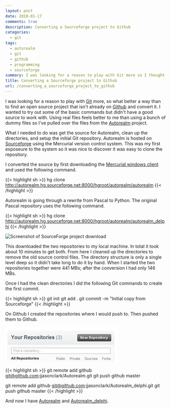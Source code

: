 ```yaml
---
layout: post
date: 2010-01-17
comments: true
description: Converting a Sourceforge project to Github
categories:
  - git
tags:
  - autorealm
  - git
  - github
  - programming
  - sourceforge
summary: I was looking for a reason to play with Git more so I thought a good exercise would be to convert an open source project not already using Git. At the same time I put it on Github for easy access.
title: Converting a Sourceforge project to Github
url: /converting_a_sourceforge_project_to_github
---
```


I was looking for a reason to play with [Git][1] more, so what better a way than to find an open source project that isn't already on [Github](http://github.com) and convert it. I wanted to try out some of the basic commands but didn't have a good source to work with. Using real files feels better to me than using a bunch of dummy files so I've pulled over the files from the [Autorealm](http://sourceforge.net/projects/autorealm) project.

What I needed to do was get the source for Autorealm, clean up the directories, and setup the initial Git repository. Autorealm is hosted on [Sourceforge](http://sourceforge.net) using the Mercurial version control system. This was my first exposeure to the system so it was nice to discover it was easy to clone the repository.

I converted the source by first downloading the [Mercurial windows client](http://mercurial.selenic.com/downloads) and used the following command.

{{< highlight sh >}}
hg clone http://autorealm.hg.sourceforge.net:8000/hgroot/autorealm/autorealm
{{< /highlight >}}

Autorealm is going through a rewrite from Pascal to Python. The original Pascal repository uses the following command.

{{< highlight sh >}}
hg clone http://autorealm.hg.sourceforge.net:8000/hgroot/autorealm/autorealm_delphi
{{< /highlight >}}

![Screenshot of SourceForge project download](/assets/autorealm_2010_01_17.png)

This downloaded the two repositories to my local machine. In total it took about 10 minutes to get both. From here I cleaned up the directories to remove the old source control files. The directory structure is only a single level deep so it didn't take long to do it by hand. When I started the two repositories together were 441 MBs; after the conversion I had only 146 MBs.

Once I had the clean directories I did the following Git commands to create the first commit.

{{< highlight sh >}}
git init
git add .
git commit -m "Initial copy from Sourceforge"
{{< /highlight >}}

On Github I created the repositories where I would push to. Then pushed them to Github.

![Screenshot of Github dashboard](/assets/autorealm_repository_2010_01_175.png)

{{< highlight sh >}}
git remote add github git@github.com:jjasonclark/Autorealm.git
git push github master

git remote add github git@github.com:jjasonclark/Autorealm_delphi.git
git push github master
{{< /highlight >}}

And now I have [Autorealm](http://github.com/jjasonclark/Autorealm) and [Autorealm\_delphi](http://github.com/jjasonclark/Autorealm_delphi).

[1]: http://en.wikipedia.org/wiki/Git_(software)
